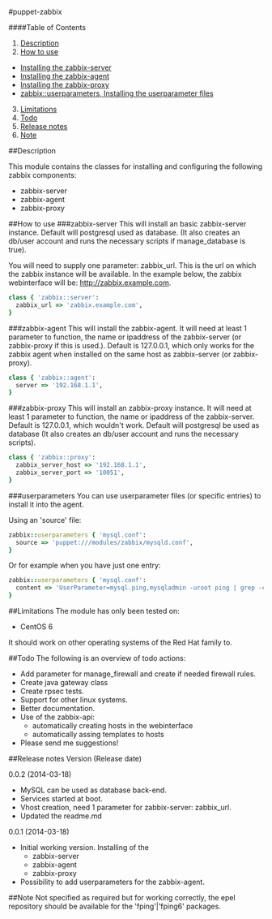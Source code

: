 #puppet-zabbix

####Table of Contents

1. [Description](#description)
2. [How to use](#how-to-use)
  * [Installing the zabbix-server](#zabbix-server)
  * [Installing the zabbix-agent](#zabbix-agent)
  * [Installing the zabbix-proxy](#zabbix-proxy)
  * [zabbix::userparameters, Installing the userparameter files](#userparameters)
3. [Limitations](#limitations)
4. [Todo](#todo)
5. [Release notes](#release-notes)
6. [Note](#note)

##Description

This module contains the classes for installing and configuring the following zabbix components:

  - zabbix-server
  - zabbix-agent
  - zabbix-proxy

##How to use
###zabbix-server
This will install an basic zabbix-server instance. Default will postgresql used as database. (It also creates an db/user account and runs the necessary scripts if manage_database is true). 

You will need to supply one parameter: zabbix_url. This is the url on which the zabbix instance will be available. In the example below, the zabbix webinterface will be: http://zabbix.example.com. 

```ruby
class { 'zabbix::server':
  zabbix_url => 'zabbix.example.com',
}
```

###zabbix-agent
This will install the zabbix-agent. It will need at least 1 parameter to function, the name or ipaddress of the zabbix-server (or zabbix-proxy if this is used.). Default is 127.0.0.1, which only works for the zabbix agent when installed on the same host as zabbix-server (or zabbix-proxy).

```ruby
class { 'zabbix::agent':
  server => '192.168.1.1',
}
```

###zabbix-proxy
This will install an zabbix-proxy instance. It will need at least 1 parameter to function, the name or ipaddress of the zabbix-server. Default is 127.0.0.1, which wouldn't work. Default will postgresql be used as database (It also creates an db/user account and runs the necessary scripts).

```ruby
class { 'zabbix::proxy':
  zabbix_server_host => '192.168.1.1',
  zabbix_server_port => '10051',
}
```

###userparameters
You can use userparameter files (or specific entries) to install it into the agent.

Using an 'source' file:

```ruby
zabbix::userparameters { 'mysql.conf':
  source => 'puppet:///modules/zabbix/mysqld.conf',
}
```

Or for example when you have just one entry:

```ruby
zabbix::userparameters { 'mysql.conf':
  content => 'UserParameter=mysql.ping,mysqladmin -uroot ping | grep -c alive',
}
```

##Limitations
The module has only been tested on:

  * CentOS 6

It should work on other operating systems of the Red Hat family to.

##Todo
The following is an overview of todo actions:

  - Add parameter for manage_firewall and create if needed firewall rules.
  - Create java gateway class
  - Create rpsec tests.
  - Support for other linux systems.
  - Better documentation.
  - Use of the zabbix-api:
    - automatically creating hosts in the webinterface
    - automatically assing templates to hosts
  - Please send me suggestions! 


##Release notes
Version (Release date)

0.0.2  (2014-03-18)

  * MySQL can be used as database back-end.
  * Services started at boot.
  * Vhost creation, need 1 parameter for zabbix-server: zabbix_url.
  * Updated the readme.md

0.0.1 (2014-03-18)

  * Initial working version. Installing of the 
    * zabbix-server
    * zabbix-agent
    * zabbix-proxy
  * Possibility to add userparameters for the zabbix-agent.

##Note
Not specified as required but for working correctly, the epel repository should be available for the 'fping'|'fping6' packages.